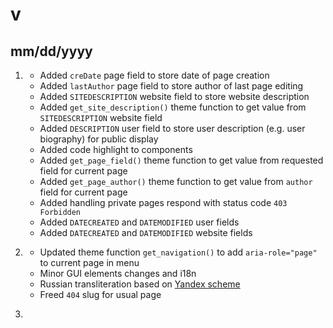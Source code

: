 # v
## mm/dd/yyyy

1. [](#new)
    * Added `creDate` page field to store date of page creation
    * Added `lastAuthor` page field to store author of last page editing
    * Added `SITEDESCRIPTION` website field to store website description
    * Added `get_site_description()` theme function to get value from `SITEDESCRIPTION` website field
    * Added `DESCRIPTION` user field to store user description (e.g. user biography) for public display
    * Added code highlight to components
    * Added `get_page_field()` theme function to get value from requested field for current page
    * Added `get_page_author()` theme function to get value from `author` field for current page
    * Added handling private pages respond with status code `403 Forbidden`
    * Added `DATECREATED` and `DATEMODIFIED` user fields
    * Added `DATECREATED` and `DATEMODIFIED` website fields

1. [](#improved)
    * Updated theme function `get_navigation()` to add `aria-role="page"` to current page in menu
    * Minor GUI elements changes and i18n
    * Russian transliteration based on [Yandex scheme](https://yandex.ru/support/nmaps/app_transliteration.html)
    * Freed `404` slug for usual page

1. [](#bugfix)